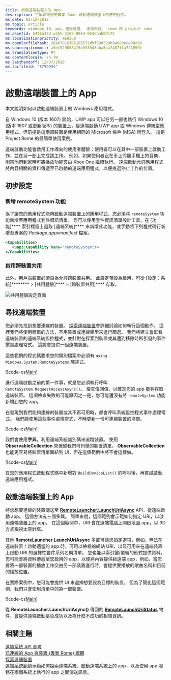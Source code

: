 ```yaml
---
title: 啟動遠端裝置上的 App
description: 了解如何使用專案 Rome 啟動遠端裝置上的應用程式。
ms.date: 02/12/2018
ms.topic: article
keywords: windows 10，uwp，連接裝置、 遠端系統、 rome 的 project rome
ms.assetid: 54f6a33d-a3b5-4169-8664-653dbab09175
ms.localizationpriority: medium
ms.openlocfilehash: 26a67816195105572d9f690599b9a880ece90c98
ms.sourcegitcommit: a3dc929858415b933943bba5aa7487ffa721899f
ms.translationtype: MT
ms.contentlocale: zh-TW
ms.lasthandoff: 12/07/2018
ms.locfileid: "8799954"
---
```

# <a name="launch-an-app-on-a-remote-device"></a>啟動遠端裝置上的 App

本文說明如何以啟動遠端裝置上的 Windows 應用程式。

自 Windows 10 (版本 1607) 開始，UWP app 可以在另一部也執行 Windows 10 (版本 1607 或更新版本) 的裝置上，從遠端啟動 UWP app 或 Windows 傳統型應用程式，但前提是這兩部裝置是使用相同的 Microsoft 帳戶 (MSA) 所登入。 這是 Project Rome 的最簡單使用案例。

遠端啟動功能會啟用工作導向的使用者體驗；使用者可以在其中一部裝置上啟動工作，並在另一部上完成該工作。 例如，如果使用者正在車上聆聽手機上的音樂，則當他們到家時可將播放功能交由 Xbox One 繼續執行。 遠端啟動允許應用程式將內容相關的資料傳遞至已啟動的遠端應用程式，以便挑選停止工作的位置。

## <a name="preliminary-setup"></a>初步設定

### <a name="add-the-remotesystem-capability"></a>新增 remoteSystem 功能

為了讓您的應用程式能夠啟動遠端裝置上的應用程式，您必須將 `remoteSystem` 功能新增至應用程式套件資訊清單。 您可以使用套件資訊清單設計工具，在 \[功能\]**** 索引標籤上選取 \[遠端系統\]**** 來新增此功能，或手動將下列程式碼行新增至專案的 _Package.appxmanifest_ 檔案。

``` xml
<Capabilities>
   <uap3:Capability Name="remoteSystem"/>
</Capabilities>
```

### <a name="enable-cross-device-sharing"></a>啟用跨裝置共用

此外，用戶端裝置必須設為允許跨裝置共用。 此設定預設為啟用，可從 \[設定：系統\]******** > \[共用體驗\]**** > \[跨裝置共用\]**** 存取。 

![共用體驗設定頁面](images/shared-experiences-settings.png)

## <a name="find-a-remote-device"></a>尋找遠端裝置

您必須先找到想要連線的裝置。 [探索遠端裝置](discover-remote-devices.md)會詳細討論如何執行這個動作。 這裡我們將使用簡單的方法，不用裝置或連線類型來進行篩選。 我們將建立會監看遠端裝置的遠端系統監控程式，並針對在探索到裝置或其遭到移除時所引發的事件撰寫處理常式。 這將會提供一組遠端裝置。

這些範例的程式碼要求您的類別檔案中必須有 `using Windows.System.RemoteSystems` 陳述式。

[!code-cs[Main](./code/RemoteLaunchScenario/MainPage.xaml.cs#SnippetBuildDeviceList)]

進行遠端啟動之前的第一件事，就是您必須執行呼叫 `RemoteSystem.RequestAccessAsync()`。 檢查傳回值，以確定您的 app 能夠存取遠端裝置。 這項檢查失敗的可能原因之一是，您可能還沒有將 `remoteSystem` 功能新增到您的 app。

在發現到我們能夠連線的裝置或其不再可用時，都會呼叫系統監控程式事件處理常式。 我們將使用這些事件處理常式，不時更新一份可連線裝置的清單。

[!code-cs[Main](./code/RemoteLaunchScenario/MainPage.xaml.cs#SnippetEventHandlers)]


我們會使用**字典**，利用遠端系統識別碼來追蹤裝置。 使用 **ObservableCollection** 來保留我們可列舉的裝置清單。 **ObservableCollection** 也能更容易將裝置清單繫結到 UI，但在這個範例中將不會這樣做。

[!code-cs[Main](./code/RemoteLaunchScenario/MainPage.xaml.cs#SnippetMembers)]

在您的應用程式啟動程式碼中新增對 `BuildDeviceList()` 的呼叫後，再嘗試啟動遠端應用程式。

## <a name="launch-an-app-on-a-remote-device"></a>啟動遠端裝置上的 App

將您想要連線的裝置傳送至 [**RemoteLauncher.LaunchUriAsync**](https://msdn.microsoft.com/library/windows/apps/windows.system.remotelauncher.launchuriasync.aspx) API，從遠端啟動 app。 這個方法有三個多載。 簡單來說，這個範例會示範如何指定 URI，以啟用遠端裝置上的 app。 在這個範例中，URI 會在遠端電腦上開啟地圖 app，以 3D 方式檢視太空針塔。

其他 **RemoteLauncher.LaunchUriAsync** 多載可讓您指定選項，例如，無法在遠端裝置上啟動適當的 app 時，可用以檢視的網站 URI，以及可用來在遠端裝置上啟動 URI 的選擇性套件系列名稱清單。 您也能以索引鍵/值組的形式提供資料。 您可能會將資料傳遞至您啟用的 app，以便將內容提供給遠端 app，例如，當您要將一部裝置的播放工作交由另一部裝置進行時，會提供要播放的歌曲名稱和目前的播放位置。

在實際案例中，您可能會提供 UI 來選擇想要設為目標的裝置。 但為了簡化這個範例，我們只會使用清單中的第一部裝置。

[!code-cs[Main](./code/RemoteLaunchScenario/MainPage.xaml.cs#SnippetRemoteUriLaunch)]

從 **RemoteLauncher.LaunchUriAsync()** 傳回的 [**RemoteLaunchUriStatus**](https://msdn.microsoft.com/library/windows/apps/windows.system.remotelaunchuristatus.aspx) 物件，會提供遠端啟動是否成功以及為什麼不成功的相關資訊。

## <a name="related-topics"></a>相關主題

[遠端系統 API 參考](https://msdn.microsoft.com/library/windows/apps/Windows.System.RemoteSystems)  
[已連線的 App 與裝置 (專案 Rome) 概觀](connected-apps-and-devices.md)  
[探索遠端裝置](discover-remote-devices.md)  
[遠端系統範例](https://github.com/Microsoft/Windows-universal-samples/tree/dev/Samples/RemoteSystems)示範如何探索遠端系統、啟動遠端系統上的 app，以及使用 app 服務在兩個系統上執行的 app 之間傳送訊息。
